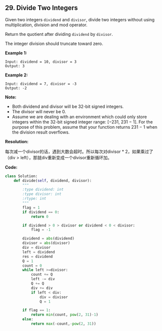 ## 29. Divide Two Integers

Given two integers `dividend` and `divisor`, divide two integers without using multiplication, division and mod operator.

Return the quotient after dividing `dividend` by `divisor`.

The integer division should truncate toward zero.

**Example 1:**

```
Input: dividend = 10, divisor = 3
Output: 3
```

**Example 2:**

```
Input: dividend = 7, divisor = -3
Output: -2
```

**Note:**

- Both dividend and divisor will be 32-bit signed integers.
- The divisor will never be 0.
- Assume we are dealing with an environment which could only store integers within the 32-bit signed integer range: [−231,  231 − 1]. For the purpose of this problem, assume that your function returns 231 − 1 when the division result overflows.



**Resolution:**

每次减一个divisor的话，遇到大数会超时。所以每次对divisor * 2，如果乘过了（div > left），那就div重新变成一个divisor重新循环加。

**Code:**

```python
class Solution:
    def divide(self, dividend, divisor):
        """
        :type dividend: int
        :type divisor: int
        :rtype: int
        """
        flag = 1
        if dividend == 0:
            return 0

        if dividend > 0 > divisor or dividend < 0 < divisor:
            flag = -1

        dividend = abs(dividend)
        divisor = abs(divisor)
        div = divisor
        left = dividend
        res = dividend
        Q = 1
        count = 0
        while left >=divisor:
            count += Q
            left -= div
            Q += Q
            div += div
            if left < div:
                div = divisor
                Q = 1

        if flag == 1:
            return min(count, pow(2, 31)-1)
        else:
            return max(-count,-pow(2, 31))
```

